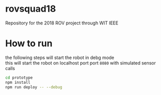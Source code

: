 # rovsquad18
Repository for the 2018 ROV project through WIT IEEE

# How to run
the following steps will start the robot in debg mode<br>
this will start the robot on localhost port port `8080` with simulated sensor calls
```bash
cd prototype
npm install
npm run deploy -- --debug
```